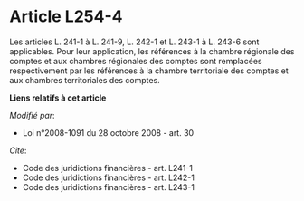 # Article L254-4

Les articles L. 241-1 à L. 241-9, L. 242-1 et L. 243-1 à L. 243-6 sont applicables. Pour leur application, les références à
la chambre régionale des comptes et aux chambres régionales des comptes sont remplacées respectivement par les références à
la chambre territoriale des comptes et aux chambres territoriales des comptes.

**Liens relatifs à cet article**

_Modifié par_:

  - Loi n°2008-1091 du 28 octobre 2008 - art. 30

_Cite_:

  - Code des juridictions financières - art. L241-1
  - Code des juridictions financières - art. L242-1
  - Code des juridictions financières - art. L243-1
